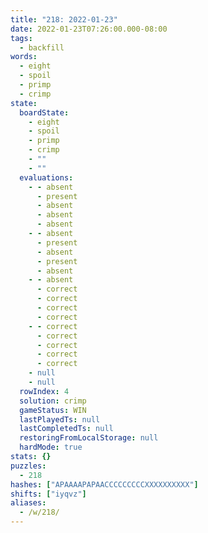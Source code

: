 ```yaml
---
title: "218: 2022-01-23"
date: 2022-01-23T07:26:00.000-08:00
tags:
  - backfill
words:
  - eight
  - spoil
  - primp
  - crimp
state:
  boardState:
    - eight
    - spoil
    - primp
    - crimp
    - ""
    - ""
  evaluations:
    - - absent
      - present
      - absent
      - absent
      - absent
    - - absent
      - present
      - absent
      - present
      - absent
    - - absent
      - correct
      - correct
      - correct
      - correct
    - - correct
      - correct
      - correct
      - correct
      - correct
    - null
    - null
  rowIndex: 4
  solution: crimp
  gameStatus: WIN
  lastPlayedTs: null
  lastCompletedTs: null
  restoringFromLocalStorage: null
  hardMode: true
stats: {}
puzzles:
  - 218
hashes: ["APAAAAPAPAACCCCCCCCCXXXXXXXXXX"]
shifts: ["iyqvz"]
aliases:
  - /w/218/
---
```

<!-- more -->
